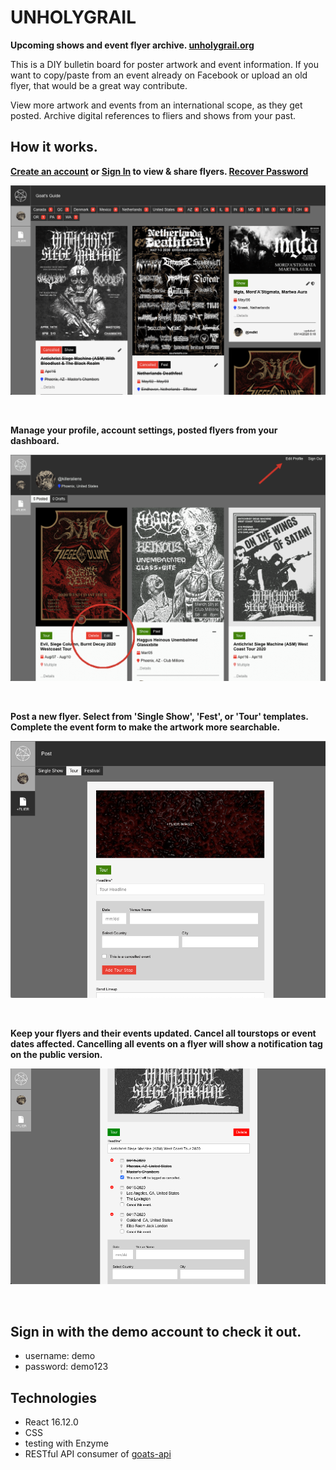 # UNHOLYGRAIL

**Upcoming shows and event flyer archive. [unholygrail.org](https://unholygrail.org)**

This is a DIY bulletin board for poster artwork and event information.
If you want to copy/paste from an event already on Facebook or upload an old flyer,
that would be a great way contribute.

View more artwork and events from an international scope, as they get posted.
Archive digital references to fliers and shows from your past.


## How it works.

**[Create an account](https://unholygrail.org/public/signup) or [Sign In](https://unholygrail.org/public/signin) to view & share flyers. [Recover Password](https://unholygrail.org/public/recover)**

![flier feed screenshot](./src/assets/ss-flier-feed.png)

<br/>

**Manage your profile, account settings, posted flyers from your dashboard.**

![dashboard screenshot](./src/assets/ss-edit-flier-profile.png)

<br/>

**Post a new flyer. Select from 'Single Show', 'Fest', or 'Tour' templates. Complete the event form to make the artwork more searchable.**

![post flier screenshot](./src/assets/ss-create-flier.png)

<br/>

**Keep your flyers and their events updated. Cancel all tourstops or event dates affected. Cancelling all events on a flyer will show a notification tag on the public version.**

![post flier screenshot](./src/assets/ss-cancel-events.png)

<br/>

## Sign in with the demo account to check it out.
- username: demo
- password: demo123


## Technologies

- React 16.12.0
- CSS
- testing with Enzyme
- RESTful API consumer of [goats-api](https://github.com/killeraliens/goats-api)


